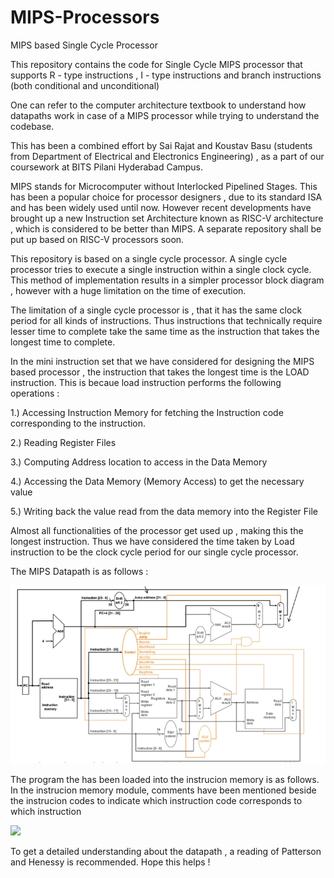 # MIPS-Processors
MIPS based Single Cycle Processor

This repository contains the code for Single Cycle MIPS processor that supports R - type instructions , I - type instructions and branch instructions (both conditional and unconditional)

One can refer to the computer architecture textbook to understand how datapaths work in case of a MIPS processor while trying to understand the codebase.

This has been a combined effort by Sai Rajat and Koustav Basu (students from Department of Electrical and Electronics Engineering) , as a part of our coursework at BITS Pilani Hyderabad Campus.

MIPS stands for Microcomputer without Interlocked Pipelined Stages. This has been a popular choice for processor designers , due to its standard ISA and has been widely used until now. However recent developments have brought up a new Instruction set Architecture known as RISC-V architecture , which is considered to be better than MIPS. A separate repository shall be put up based on RISC-V processors soon.

This repository is based on a single cycle processor. A single cycle processor tries to execute a single instruction within a single clock cycle. This method of implementation results in a simpler processor block diagram , however with a huge limitation on the time of execution.

The limitation of a single cycle processor is , that it has the same clock period for all kinds of instructions. Thus instructions that technically require lesser time to complete take the same time as the instruction that takes the longest time to complete.

In the mini instruction set that we have considered for designing the MIPS based processor , the instruction that takes the longest time is the LOAD instruction.
This is becaue load instruction performs the following operations : 

1.) Accessing Instruction Memory for fetching the Instruction code corresponding to the instruction.

2.) Reading Register Files

3.) Computing Address location to access in the Data Memory

4.) Accessing the Data Memory (Memory Access) to get the necessary value

5.) Writing back the value read from the data memory into the Register File

Almost all functionalities of the processor get used up , making this the longest instruction. Thus we have considered the time taken by Load instruction to be the clock cycle period for our single cycle processor.


The MIPS Datapath is as follows :

![](https://github.com/SaiRajat2303/MIPS-Processors/blob/main/images/Processor%20Datapath.png)

The program the has been loaded into the instrucion memory is as follows.
In the instrucion memory module, comments have been mentioned beside the instrucion 
codes to indicate which instruction code corresponds to which instruction

![](![](https://github.com/SaiRajat2303/MIPS-Processors/blob/main/images/Processor%20Datapath.png))

To get a detailed understanding about the datapath , a reading of Patterson and Henessy is recommended. Hope this helps !
